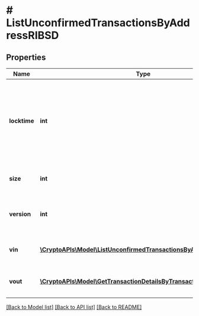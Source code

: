 # # ListUnconfirmedTransactionsByAddressRIBSD

## Properties

Name | Type | Description | Notes
------------ | ------------- | ------------- | -------------
**locktime** | **int** | Represents the locktime on the transaction on the specific blockchain, i.e. the blockheight at which the transaction is valid. |
**size** | **int** | Represents the total size of this transaction. |
**version** | **int** | Numeric representation of the transaction version |
**vin** | [**\CryptoAPIs\Model\ListUnconfirmedTransactionsByAddressRIBSDVin[]**](ListUnconfirmedTransactionsByAddressRIBSDVin.md) | Represents the transaction inputs. |
**vout** | [**\CryptoAPIs\Model\GetTransactionDetailsByTransactionIDRIBSDVout[]**](GetTransactionDetailsByTransactionIDRIBSDVout.md) | Represents the transaction outputs. |

[[Back to Model list]](../../README.md#models) [[Back to API list]](../../README.md#endpoints) [[Back to README]](../../README.md)
